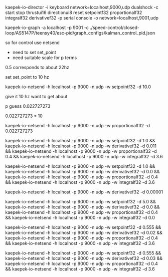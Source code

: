 kaepek-io-director -i keyboard network=localhost,9000,udp dualshock -c start stop thrustui16 directionui8 reset setpointf32 proportionalf32 integralf32 derivativef32 -p serial console -o network=localhost,9001,udp


kaepek-io-graph -a localhost -p 9001 -c ./speed-control/closed-loop/AS5147P/teensy40/esc-pid/graph_configs/kalman_control_pid.json


so for control use netsend

- need to set set_point
- need suitable scale for p terms

0.5 corresponds to about 22hz


set set_point to 10 hz

kaepek-io-netsend -h localhost -p 9000 -n udp -w setpointf32 -d 10.0


give it 10 hz want to get about 

p guess 0.022727273

0.022727273 * 10

kaepek-io-netsend -h localhost -p 9000 -n udp -w proportionalf32 -d 0.022727273


kaepek-io-netsend -h localhost -p 9000 -n udp -w setpointf32 -d 1.0 &&
kaepek-io-netsend -h localhost -p 9000 -n udp -w derivativef32 -d 0.011 &&
kaepek-io-netsend -h localhost -p 9000 -n udp -w proportionalf32 -d 0.4 &&
kaepek-io-netsend -h localhost -p 9000 -n udp -w integralf32 -d 3.6


kaepek-io-netsend -h localhost -p 9000 -n udp -w setpointf32 -d 1.0 &&
kaepek-io-netsend -h localhost -p 9000 -n udp -w derivativef32 -d 0.0 &&
kaepek-io-netsend -h localhost -p 9000 -n udp -w proportionalf32 -d 0.4 &&
kaepek-io-netsend -h localhost -p 9000 -n udp -w integralf32 -d 3.6


kaepek-io-netsend -h localhost -p 9000 -n udp -w derivativef32 -d 0.00001


kaepek-io-netsend -h localhost -p 9000 -n udp -w setpointf32 -d 5.0 &&
kaepek-io-netsend -h localhost -p 9000 -n udp -w derivativef32 -d 0.0 &&
kaepek-io-netsend -h localhost -p 9000 -n udp -w proportionalf32 -d 0.4 &&
kaepek-io-netsend -h localhost -p 9000 -n udp -w integralf32 -d 0.0




kaepek-io-netsend -h localhost -p 9000 -n udp -w setpointf32 -d 0.555 && kaepek-io-netsend -h localhost -p 9000 -n udp -w derivativef32 -d 0.02 && kaepek-io-netsend -h localhost -p 9000 -n udp -w proportionalf32 -d 0.4 && kaepek-io-netsend -h localhost -p 9000 -n udp -w integralf32 -d 3.6


kaepek-io-netsend -h localhost -p 9000 -n udp -w setpointf32 -d 0.555 && kaepek-io-netsend -h localhost -p 9000 -n udp -w derivativef32 -d 0.03 && kaepek-io-netsend -h localhost -p 9000 -n udp -w proportionalf32 -d 0.4 && kaepek-io-netsend -h localhost -p 9000 -n udp -w integralf32 -d 3.6
